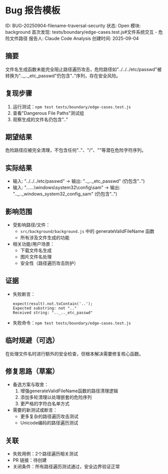 # Bug 报告模板

ID: BUG-20250904-filename-traversal-security
状态: Open
模块: background
首次发现: tests/boundary/edge-cases.test.js#文件系统交互 - 危险文件路径
报告人: Claude Code Analysis
创建时间: 2025-09-04

## 摘要
文件名生成函数未能完全阻止路径遍历攻击，危险路径如"../../../etc/passwd"被转换为".._.._etc_passwd"仍包含".."序列，存在安全风险。

## 复现步骤
1. 运行测试：`npm test tests/boundary/edge-cases.test.js`
2. 查看"Dangerous File Paths"测试组
3. 观察生成的文件名仍包含".."

## 期望结果
危险路径应被完全清理，不包含任何".."、"/"、"\"等潜在危险字符序列。

## 实际结果
- 输入: "../../../etc/passwd" → 输出: ".._.._etc_passwd" (仍包含"..")
- 输入: "..\..\..\windows\system32\config\sam" → 输出: ".._.._windows_system32_config_sam" (仍包含"..")

## 影响范围
- 受影响路径/文件：
  - `src/background/background.js` 中的 generateValidFileName 函数
  - 所有涉及文件生成的功能
- 相关功能/用户场景：
  - 下载文件名生成
  - 图片文件名处理
  - 安全性（路径遍历攻击防护）

## 证据
- 失败断言：
  ```
  expect(result).not.toContain('..');
  Expected substring: not ".."
  Received string: ".._.._etc_passwd"
  ```
- 失败命令：`npm test tests/boundary/edge-cases.test.js`

## 临时规避（可选）
在处理文件名时进行额外的安全检查，但根本解决需要修复核心函数。

## 修复思路（草案）
- 备选方案与取舍：
  1. 增强generateValidFileName函数的路径清理逻辑
  2. 添加多轮清理以处理嵌套的危险序列
  3. 更严格的字符白名单方式
- 需要的新测试或断言：
  - 更多复杂的路径遍历攻击测试
  - Unicode编码的路径遍历测试

## 关联
- 失败用例：2个路径遍历相关测试
- PR 链接：待创建
- 关闭条件：所有路径遍历测试通过，安全边界验证正常
